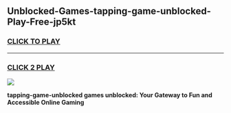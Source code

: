 
## Unblocked-Games-tapping-game-unblocked-Play-Free-jp5kt
<h3>
<a href="https://premium76.site?title=tapping-game-unblocked&ref=22A">CLICK TO PLAY</a></h3>
<hr>

<h3>
<a href="https://premium76.site?title=tapping-game-unblocked&ref=22A">CLICK 2 PLAY</a>
  
</h3>

<a href="https://premium76.site?title=tapping-game-unblocked&ref=22A"><img src="https://clearcache.store/games.png"></a>


**tapping-game-unblocked games unblocked: Your Gateway to Fun and Accessible Online Gaming**
